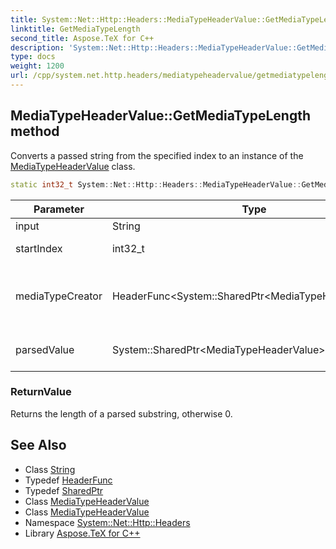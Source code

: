 ```yaml
---
title: System::Net::Http::Headers::MediaTypeHeaderValue::GetMediaTypeLength method
linktitle: GetMediaTypeLength
second_title: Aspose.TeX for C++
description: 'System::Net::Http::Headers::MediaTypeHeaderValue::GetMediaTypeLength method. Converts a passed string from the specified index to an instance of the MediaTypeHeaderValue class in C++.'
type: docs
weight: 1200
url: /cpp/system.net.http.headers/mediatypeheadervalue/getmediatypelength/
---
```

## MediaTypeHeaderValue::GetMediaTypeLength method


Converts a passed string from the specified index to an instance of the [MediaTypeHeaderValue](../) class.

```cpp
static int32_t System::Net::Http::Headers::MediaTypeHeaderValue::GetMediaTypeLength(String input, int32_t startIndex, HeaderFunc<System::SharedPtr<MediaTypeHeaderValue>> mediaTypeCreator, System::SharedPtr<MediaTypeHeaderValue> &parsedValue)
```


| Parameter | Type | Description |
| --- | --- | --- |
| input | String | A string to parse. |
| startIndex | int32_t | A start position for parsing. |
| mediaTypeCreator | HeaderFunc\<System::SharedPtr\<MediaTypeHeaderValue\>\> | The delegate that is used to create instances of the [MediaTypeHeaderValue](../) class. |
| parsedValue | System::SharedPtr\<MediaTypeHeaderValue\>\& | An instance where a parsed object will be assigned. |

### ReturnValue

Returns the length of a parsed substring, otherwise 0.

## See Also

* Class [String](../../../system/string/)
* Typedef [HeaderFunc](../../headerfunc/)
* Typedef [SharedPtr](../../../system/sharedptr/)
* Class [MediaTypeHeaderValue](../)
* Class [MediaTypeHeaderValue](../)
* Namespace [System::Net::Http::Headers](../../)
* Library [Aspose.TeX for C++](../../../)
